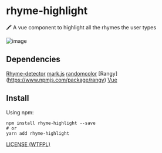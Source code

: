 # rhyme-highlight
🖍 A vue component to highlight all the rhymes the user types

![image](https://user-images.githubusercontent.com/18104679/96329594-4430f800-109a-11eb-9bbc-7b552628eb47.gif)

## Dependencies

[Rhyme-detector](https://www.npmjs.com/package/rhyme-detector) [mark.js](https://www.npmjs.com/package/mark.js) [randomcolor](https://www.npmjs.com/package/randomcolor) [Rangy]
(https://www.npmjs.com/package/rangy) [Vue](https://www.npmjs.com/package/vue) 
## Install

Using npm:

```console
npm install rhyme-highlight --save
# or
yarn add rhyme-highlight
```

[LICENSE (WTFPL)](/LICENSE)
